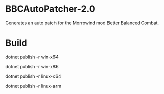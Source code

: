 # BBCAutoPatcher-2.0
Generates an auto patch for the Morrowind mod Better Balanced Combat.

# Build
dotnet publish -r win-x64

dotnet publish -r win-x86

dotnet publish -r linux-x64

dotnet publish -r linux-arm
